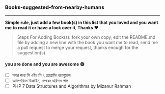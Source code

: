 ### Books-suggested-from-nearby-humans
---
**Simple rule, just add a few book(s) in this list that you loved and you want me to read it or have a look over it, Thanks :heart:**
> Steps For Adding Book(s):
> fork your own copy, 
> edit the README.md file by adding a new line with the book you want me to read, 
> send me a pull request to merge your request, thanks enough for the suggestion(s)

#### you are done and you are awesome :smile:

 - [ ] সবার জন্য পি এইচ পি ৭ প্রোগ্রামিং ল্যাংগুয়েজ
 - [ ] অ্যালগরিদম ডিজাইন, লেখকঃ অরিন্দম পাল 
 - [ ] PHP 7 Data Structures and Algorithms by  Mizanur Rahman
